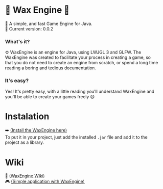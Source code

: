# 🍵 Wax Engine 🍵
💫 A simple, and fast Game Engine for Java.
<br/>
🥊 Current version: 0.0.2

### What's it?
⚙️ WaxEngine is an engine for Java, using LWJGL 3 and GLFW.
The WaxEngine was created to facilitate your process in creating a game, so that you do not need to create an engine from scratch, or spend a long time reading a boring and tedious documentation.

### It's easy?
Yes! It's pretty easy, with a little reading you'll understand WaxEngine and you'll be able to create your games freely 😄

# Instalation
➡️ [(Install the WaxEngine here)](https://github.com/AndradeSig/WaxEngine/releases/download/Lib/WaxEngine.jar)
<br/>
To put it in your project, just add the installed `.jar` file and add it to the project as a library.


# Wiki
📒 [(WaxEngine Wiki)](https://github.com/AndradeSig/WaxEngine/blob/master/Wiki.md)
<br/>
🎮 [(Simple application with WaxEngine)](https://github.com/AndradeSig/WaxEngine/blob/master/First_Program_Readme.md)
